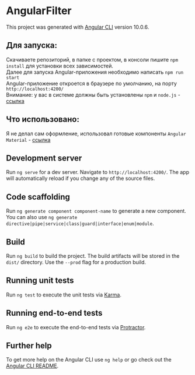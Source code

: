 # AngularFilter

This project was generated with [Angular CLI](https://github.com/angular/angular-cli) version 10.0.6.

## Для запуска:

Скачиваете репозиторий, в папке с проектом, в консоли пишите `npm install` для установки всех зависимостей.<br>
Далее для запуска Angular-приложения необходимо написать `npm run start`
<br>
Angular-приложение откроется  в браузере по умолчанию, на порту `http://localhost:4200/`
<br>
Внимание: у вас в системе должны быть установлены `npm` и `node.js` - <a href="https://nodejs.org/ru/">ссылка</a><br>

## Что использовано:

Я не делал сам оформление, использовал готовые компоненты `Angular Material` - <a href="https://material.angular.io/components/categories">ссылка</a>

## Development server

Run `ng serve` for a dev server. Navigate to `http://localhost:4200/`. The app will automatically reload if you change any of the source files.

## Code scaffolding

Run `ng generate component component-name` to generate a new component. You can also use `ng generate directive|pipe|service|class|guard|interface|enum|module`.

## Build

Run `ng build` to build the project. The build artifacts will be stored in the `dist/` directory. Use the `--prod` flag for a production build.

## Running unit tests

Run `ng test` to execute the unit tests via [Karma](https://karma-runner.github.io).

## Running end-to-end tests

Run `ng e2e` to execute the end-to-end tests via [Protractor](http://www.protractortest.org/).

## Further help

To get more help on the Angular CLI use `ng help` or go check out the [Angular CLI README](https://github.com/angular/angular-cli/blob/master/README.md).
